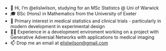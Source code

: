 - 👋 Hi, I’m @elislwilson, studying for an MSc Statistcs @ Uni of Warwick
- 🎓 BSc (Hons) in Mathematics from the University of Exeter
- 👀 Primary interest in medical statistics and clinical trials - particularly in modern development in experimental design
- 👨‍💻 Experience in a development enviroment working on a project with Generative Adversial Networks with applications to medical imaging
- 📫 Drop me an email at elislwilson@gmail.com


<!---
elislwilson/elislwilson is a ✨ special ✨ repository because its `README.md` (this file) appears on your GitHub profile.
You can click the Preview link to take a look at your changes.
--->
